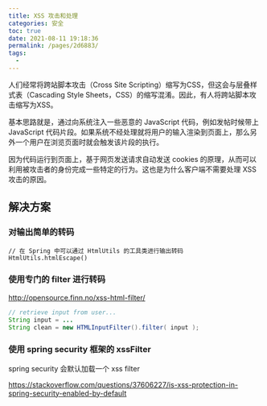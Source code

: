 ```yaml
---
title: XSS 攻击和处理
categories: 安全
toc: true
date: 2021-08-11 19:18:36
permalink: /pages/2d6883/
tags: 
  - 
---
```


人们经常将跨站脚本攻击（Cross Site Scripting）缩写为CSS，但这会与层叠样式表（Cascading Style Sheets，CSS）的缩写混淆。因此，有人将跨站脚本攻击缩写为XSS。

基本思路就是，通过向系统注入一些恶意的 JavaScript 代码，例如发帖时候带上 JavaScript 代码片段。如果系统不经处理就将用户的输入渲染到页面上，那么另外一个用户在浏览页面时就会触发该片段的执行。

因为代码运行到页面上，基于网页发送请求自动发送 cookies 的原理，从而可以利用被攻击者的身份完成一些特定的行为。这也是为什么客户端不需要处理 XSS 攻击的原因。



## 解决方案



### 对输出简单的转码

```
// 在 Spring 中可以通过 HtmlUtils 的工具类进行输出转码
HtmlUtils.htmlEscape()
```



### 使用专门的 filter 进行转码

http://opensource.finn.no/xss-html-filter/



```java
// retrieve input from user...
String input = ...
String clean = new HTMLInputFilter().filter( input );
```



### 使用 spring security 框架的 xssFilter



 spring security 会默认加载一个 xss filter



https://stackoverflow.com/questions/37606227/is-xss-protection-in-spring-security-enabled-by-default



